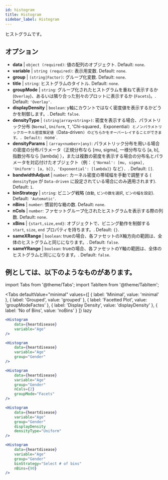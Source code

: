 ```yaml
---
id: histogram
title: Histogram
sidebar_label: Histogram
---
```


ヒストグラムです。

## オプション

* __data__ | `object (required)`: 値の配列のオブジェクト. Default: `none`.
* __variable__ | `string (required)`: 表示用変数. Default: `none`.
* __group__ | `(string|Factor)`: グループ化変数. Default: `none`.
* __title__ | `string`: ヒストグラムのタイトル. Default: `none`.
* __groupMode__ | `string`: グループ化されたヒストグラムを重ねて表示するか (`Overlay`)、あるいは隣り合った別々のプロットに表示するか (`Facets`)。. Default: `'Overlay'`.
* __displayDensity__ | `boolean`: y軸にカウントではなく密度値を表示するかどうかを制御します。. Default: `false`.
* __densityType__ | `(string|array<string>)`: 密度を表示する場合、パラメトリック分布 (`Normal`, `Uniform`, `T`, 'Chi-squared`, `Exponential`) とノンパラメトリックカーネル密度推定値 (`Data-driven`) のどちらかをオーバーレイすることができます。. Default: `none`.
* __densityParams__ | `(array<number>|any)`: パラメトリック分布を用いる場合の密度の分布パラメータ（正規分布なら [mu, sigma], 一様分布なら [a, b], 指数分布なら [lambda] ），または複数の密度を表示する場合の分布名とパラメータを対応付けたオブジェクト（例： `{'Normal': [mu, sigma], 'Uniform': [a, b]}, 'Exponential': [lambda]}` など）．. Default: `[]`.
* __bandwidthAdjust__ | `number`: カーネル密度の帯域幅を手動で調整する ( `densityType` が `Data-driven` に設定されている場合にのみ適用されます). Default: `1`.
* __binStrategy__ | `string`: ビニング戦略 (`自動`, `ビンの数を選択`, `ビンの幅を設定`). Default: `'Automatic'`.
* __nBins__ | `number`: 慣習的な箱の数. Default: `none`.
* __nCols__ | `number`: ファセットグループ化されたヒストグラムを表示する際の列数. Default: `none`.
* __xBins__ | `{start,size,end}`: オブジェクトで、ビニング動作を制御する `start`, `size`, `end` プロパティを持ちます。. Default: `{}`.
* __sameXRange__ | `boolean`: trueの場合、各ファセットのX軸方向の範囲は、全体のヒストグラムと同じになります。. Default: `false`.
* __sameYRange__ | `boolean`: trueの場合、各ファセットのY軸の範囲は、全体のヒストグラムと同じになります。. Default: `false`.


## 例としては、以下のようなものがあります。

import Tabs from '@theme/Tabs';
import TabItem from '@theme/TabItem';

<Tabs
    defaultValue="minimal"
    values={[
        { label: 'Minimal', value: 'minimal' },
        { label: 'Grouped', value: 'grouped' },
        { label: 'Facetted Plot', value: 'groupModeFactes' },
        { label: 'Display Density', value: 'displayDensity' },
        { label: 'No of Bins', value: 'noBins' }
    ]}
    lazy
>

<TabItem value="minimal">

```jsx live
<Histogram 
    data={heartdisease} 
    variable="Age"
/>
```

</TabItem>

<TabItem value="grouped">

```jsx live
<Histogram 
    data={heartdisease} 
    variable="Age"
    group="Gender"
/>
```

</TabItem>

<TabItem value="groupModeFactes">

```jsx live
<Histogram 
    data={heartdisease} 
    variable="Age"
    group="Gender"
    nCols={2}
    groupMode="Facets"
/>
```

</TabItem>

<TabItem value="displayDensity">

```jsx live
<Histogram 
    data={heartdisease} 
    variable="Age"
    group="Gender"
    displayDensity 
    densityType="Uniform"
/>
```

</TabItem>

<TabItem value="noBins">

```jsx live
<Histogram 
    data={heartdisease} 
    variable="Age"
    group="Gender"
    binStrategy="Select # of bins"
    nBins={90}
/>
```

</TabItem>

</Tabs>
